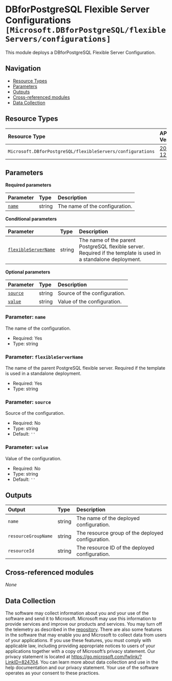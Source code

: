 # DBforPostgreSQL Flexible Server Configurations `[Microsoft.DBforPostgreSQL/flexibleServers/configurations]`

This module deploys a DBforPostgreSQL Flexible Server Configuration.

## Navigation

- [Resource Types](#Resource-Types)
- [Parameters](#Parameters)
- [Outputs](#Outputs)
- [Cross-referenced modules](#Cross-referenced-modules)
- [Data Collection](#Data-Collection)

## Resource Types

| Resource Type | API Version |
| :-- | :-- |
| `Microsoft.DBforPostgreSQL/flexibleServers/configurations` | [2022-12-01](https://learn.microsoft.com/en-us/azure/templates/Microsoft.DBforPostgreSQL/2022-12-01/flexibleServers/configurations) |

## Parameters

**Required parameters**

| Parameter | Type | Description |
| :-- | :-- | :-- |
| [`name`](#parameter-name) | string | The name of the configuration. |

**Conditional parameters**

| Parameter | Type | Description |
| :-- | :-- | :-- |
| [`flexibleServerName`](#parameter-flexibleservername) | string | The name of the parent PostgreSQL flexible server. Required if the template is used in a standalone deployment. |

**Optional parameters**

| Parameter | Type | Description |
| :-- | :-- | :-- |
| [`source`](#parameter-source) | string | Source of the configuration. |
| [`value`](#parameter-value) | string | Value of the configuration. |

### Parameter: `name`

The name of the configuration.

- Required: Yes
- Type: string

### Parameter: `flexibleServerName`

The name of the parent PostgreSQL flexible server. Required if the template is used in a standalone deployment.

- Required: Yes
- Type: string

### Parameter: `source`

Source of the configuration.

- Required: No
- Type: string
- Default: `''`

### Parameter: `value`

Value of the configuration.

- Required: No
- Type: string
- Default: `''`


## Outputs

| Output | Type | Description |
| :-- | :-- | :-- |
| `name` | string | The name of the deployed configuration. |
| `resourceGroupName` | string | The resource group of the deployed configuration. |
| `resourceId` | string | The resource ID of the deployed configuration. |

## Cross-referenced modules

_None_

## Data Collection

The software may collect information about you and your use of the software and send it to Microsoft. Microsoft may use this information to provide services and improve our products and services. You may turn off the telemetry as described in the [repository](https://aka.ms/avm/telemetry). There are also some features in the software that may enable you and Microsoft to collect data from users of your applications. If you use these features, you must comply with applicable law, including providing appropriate notices to users of your applications together with a copy of Microsoft’s privacy statement. Our privacy statement is located at <https://go.microsoft.com/fwlink/?LinkID=824704>. You can learn more about data collection and use in the help documentation and our privacy statement. Your use of the software operates as your consent to these practices.
